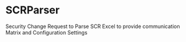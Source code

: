 # SCRParser
Security Change Request to Parse SCR Excel to provide communication Matrix and Configuration Settings
